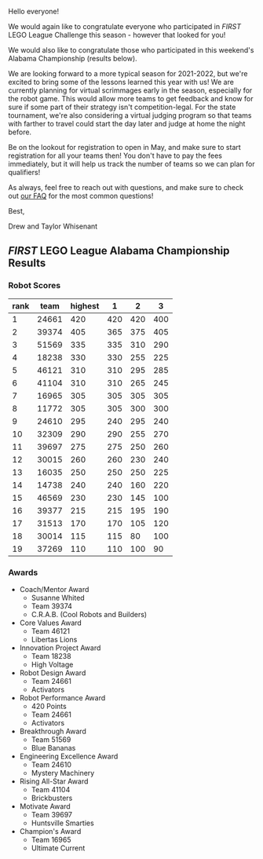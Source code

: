 Hello everyone!

We would again like to congratulate everyone who participated in *FIRST* LEGO League Challenge this season - however that looked for you!

We would also like to congratulate those who participated in this weekend's Alabama Championship (results below).

We are looking forward to a more typical season for 2021-2022, but we're excited to bring some of the lessons learned this year with us! We are currently planning for virtual scrimmages early in the season, especially for the robot game. This would allow more teams to get feedback and know for sure if some part of their strategy isn't competition-legal. For the state tournament, we're also considering a virtual judging program so that teams with farther to travel could start the day later and judge at home the night before.

Be on the lookout for registration to open in May, and make sure to start registration for all your teams then! You don't have to pay the fees immediately, but it will help us track the number of teams so we can plan for qualifiers!

As always, feel free to reach out with questions, and make sure to check out [our FAQ](https://github.com/drewwhis/alabama-first-lego-league/wiki/Frequently-Asked-Questions) for the most common questions!

Best,

Drew and Taylor Whisenant

## *FIRST* LEGO League Alabama Championship Results

### Robot Scores

| rank | team  | highest | 1   | 2   | 3   |
| ---- | ----- | ------- | --- | --- | --- |
|  1   | 24661 | 420     | 420 | 420 | 400 |
|  2   | 39374 | 405     | 365 | 375 | 405 |
|  3   | 51569 | 335     | 335 | 310 | 290 |
|  4   | 18238 | 330     | 330 | 255 | 225 |
|  5   | 46121 | 310     | 310 | 295 | 285 |
|  6   | 41104 | 310     | 310 | 265 | 245 |
|  7   | 16965 | 305     | 305 | 305 | 305 |
|  8   | 11772 | 305     | 305 | 300 | 300 |
|  9   | 24610 | 295     | 240 | 295 | 240 |
| 10   | 32309 | 290     | 290 | 255 | 270 |
| 11   | 39697 | 275     | 275 | 250 | 260 |
| 12   | 30015 | 260     | 260 | 230 | 240 |
| 13   | 16035 | 250     | 250 | 250 | 225 |
| 14   | 14738 | 240     | 240 | 160 | 220 |
| 15   | 46569 | 230     | 230 | 145 | 100 |
| 16   | 39377 | 215     | 215 | 195 | 190 |
| 17   | 31513 | 170     | 170 | 105 | 120 |
| 18   | 30014 | 115     | 115 |  80 | 100 |
| 19   | 37269 | 110     | 110 | 100 |  90 |

### Awards

- Coach/Mentor Award
  - Susanne Whited
  - Team 39374
  - C.R.A.B. (Cool Robots and Builders)
- Core Values Award
  - Team 46121
  - Libertas Lions
- Innovation Project Award
  - Team 18238
  - High Voltage
- Robot Design Award
  - Team 24661
  - Activators
- Robot Performance Award
  - 420 Points
  - Team 24661
  - Activators
- Breakthrough Award
  - Team 51569
  - Blue Bananas
- Engineering Excellence Award
  - Team 24610 
  - Mystery Machinery
- Rising All-Star Award
  - Team 41104
  - Brickbusters
- Motivate Award
  - Team 39697
  - Huntsville Smarties
- Champion's Award
  - Team 16965
  - Ultimate Current